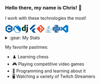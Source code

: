<link rel="stylesheet" type="text/css" href="css/readme.css" />

### Hello there, my name is Chris! 👋
I work with these technologies the most!

<img align="left" alt="C++" width="26px" src="icons/cplusplus.svg" />
<img align="left" alt="Dart" width="26px" src="icons/dart.svg" />
<img align="left" alt="Django" width="26px" src="icons/django.svg" />
<img align="left" alt="Flutter" width="26px" src="icons/flutter.svg" />
<img align="left" alt="Git" width="26px" src="icons/git.svg" />
<img align="left" alt="Java" width="26px" src="icons/java.svg" />
<img align="left" alt="Python" width="26px" src="icons/python.svg" />
<img align="left" alt="Visual Studio Code" width="26px" src="icons/visualstudiocode.svg" />
<br><br>
<details>
  <summary>:gear: My Stats</summary>
  <img align="left" alt="Chris MacDonald's Stats" src="https://github-readme-stats-swart-nine.vercel.app/api?username=chrismacdonaldw&show_icons=true&hide_border=true&hide=issues,contribs"/>
</details>

My favorite pastimes:
- :chess_pawn: Learning chess
- :video_game: Playing competitive video games
- :robot: Programming and learning about it
- :desktop_computer: Watching a variety of Twitch Streamers